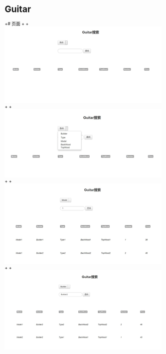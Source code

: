 # Guitar
+# 页面
+
+![image1](https://github.com/545063309/Guitar/blob/master/ima/1.jpg)
+
+![image2](https://github.com/545063309/Guitar/blob/master/ima/2.jpg)
+
+![image3](https://github.com/545063309/Guitar/blob/master/ima/3.jpg)
+
+![image3](https://github.com/545063309/Guitar/blob/master/ima/4.jpg)
